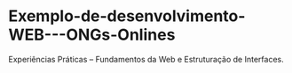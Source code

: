 # Exemplo-de-desenvolvimento-WEB---ONGs-Onlines
Experiências Práticas – Fundamentos da Web e Estruturação de Interfaces.
